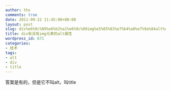```yaml
---
author: ths
comments: true
date: 2011-09-22 11:45:00+00:00
layout: post
slug: div%e6%9c%89%e6%b2%a1%e6%9c%89img%e5%85%83%e7%b4%a0%e7%9a%84alt%e5%b1%9e%e6%80%a7
title: div有没有img元素的alt属性
wordpress_id: 671
categories:
- 技术
tags:
- alt
- div
- title
---
```


答案是有的，但是它不叫alt，叫title





<div title= "你的文字 "> </div>



